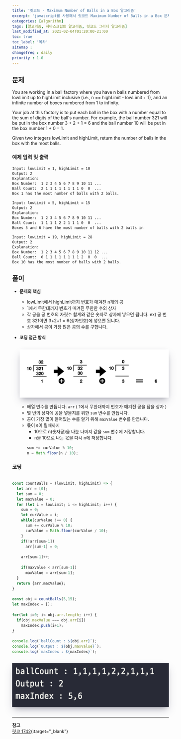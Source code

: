 ```yaml
---
title: '릿코드 - Maximum Number of Balls in a Box 알고리즘'
excerpt: 'javascript를 사용해서 릿코드 Maximum Number of Balls in a Box 문제를 풀겠습니다.' 
categories: [algorithm]
tags: [알고리즘, 자바스크립트 알고리즘, 릿코드 그리디 알고리즘]
last_modified_at: 2021-02-04T01:20:00-21:00 
toc: true 
toc_label: '목차'
sitemap :
changefreq : daily
priority : 1.0
---
```


## 문제

You are working in a ball factory where you have n balls numbered from lowLimit up to highLimit inclusive (i.e., n == highLimit - lowLimit + 1), and an infinite number of boxes numbered from 1 to infinity.

Your job at this factory is to put each ball in the box with a number equal to the sum of digits of the ball's number. For example, the ball number 321 will be put in the box number 3 + 2 + 1 = 6 and the ball number 10 will be put in the box number 1 + 0 = 1.

Given two integers lowLimit and highLimit, return the number of balls in the box with the most balls.

### 예제 입력 및 출력

```
Input: lowLimit = 1, highLimit = 10
Output: 2
Explanation:
Box Number:  1 2 3 4 5 6 7 8 9 10 11 ...
Ball Count:  2 1 1 1 1 1 1 1 1 0  0  ...
Box 1 has the most number of balls with 2 balls.
```
```
Input: lowLimit = 5, highLimit = 15
Output: 2
Explanation:
Box Number:  1 2 3 4 5 6 7 8 9 10 11 ...
Ball Count:  1 1 1 1 2 2 1 1 1 0  0  ...
Boxes 5 and 6 have the most number of balls with 2 balls in 
```
```
Input: lowLimit = 19, highLimit = 28
Output: 2
Explanation:
Box Number:  1 2 3 4 5 6 7 8 9 10 11 12 ...
Ball Count:  0 1 1 1 1 1 1 1 1 2  0  0  ...
Box 10 has the most number of balls with 2 balls.
```

## 풀이

- **문제의 핵심**
  - lowLimit에서 highLimit까지 번호가 매겨진 n개의 공
  - 1에서 무한대까지 번호가 매겨진 무한한 수의 상자
  - 각 공을 공 번호의 자릿수 합계와 같은 숫자로 상자에 넣으면 됩니다. ex) 공 번호 321이면 3+2+1 = 6(상자번호)에 넣으면 됩니다.
  - 상자에서 공이 가장 많은 공의 수를 구합니다.


- **코딩 접근 방식**
  
  <img src='/assets/images/maxNumber.png' alt='profile' style="width:700px; margin-top:15px; margin-bottom:15px; box-shadow: rgba(50, 50, 93, 0.25) 0px 13px 27px -5px, rgba(0, 0, 0, 0.3) 0px 8px 16px -8px, rgba(0, 0, 0, 0.024) 0px -6px 16px -6px;"/>
  
  - 배열 변수를 만듭니다. `arr` ( 1에서 무한대까지 번호가 매겨진 공을 담을 상자 )
  - 몇 번의 상자에 공을 넣을지를 위한 `sum` 변수를 만듭니다.
  - 공이 가장 많이 들어있는 수를 알기 위해 `maxValue` 변수를 만듭니다.
  - 몫이 `0`이 될때까지 
    - 10으로 n(숫자공)을 나눈 나머지 값을 `sum` 변수에 저장합니다.
    - n을 10으로 나눈 몫을 다시 n에 저장합니다.
    ```js
    sum += curValue % 10;
    n = Math.floor(n / 10);
    ```

### 코딩

```js

const countBalls = (lowLimit, highLimit) => {
  let arr = [0];
  let sum = 0;
  let maxValue = 0;
  for (let i = lowLimit; i <= highLimit; i++) {
    sum = 0;
    let curValue = i;
    while(curValue !== 0) {
      sum += curValue % 10;
      curValue = Math.floor(curValue / 10);
    }
    if(!arr[sum-1])
      arr[sum-1] = 0;
    
    arr[sum-1]++;
    
    if(maxValue < arr[sum-1])
      maxValue = arr[sum-1];
  }
  return {arr,maxValue};
}

const obj = countBalls(5,15);
let maxIndex = [];

for(let i=0; i< obj.arr.length; i++) {
  if(obj.maxValue === obj.arr[i])
    maxIndex.push(i+1);
}

console.log(`ballCount : ${obj.arr}`);
console.log(`Output : ${obj.maxValue}`);
console.log(`maxIndex : ${maxIndex}`);
```

<img src='/assets/images/maxNumberOutput.png' alt='profile' style="width:700px; margin-top:15px; margin-bottom:15px; box-shadow: rgba(50, 50, 93, 0.25) 0px 13px 27px -5px, rgba(0, 0, 0, 0.3) 0px 8px 16px -8px, rgba(0, 0, 0, 0.024) 0px -6px 16px -6px;"/>


---

**참고** <br>
[릿코 1742](https://leetcode.com/problems/maximum-number-of-balls-in-a-box/){:target="\_blank"} <br>